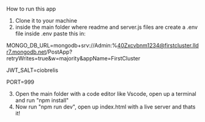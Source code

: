 How to run this app

1. Clone it to your machine
2. inside the main folder where readme and server.js files are create a .env file
inside .env paste this in:

MONGO_DB_URL=mongodb+srv://Admin:%40Zxcvbnm1234@firstcluster.lldr7.mongodb.net/PostApp?retryWrites=true&w=majority&appName=FirstCluster

JWT_SALT=ciobrelis

PORT=999

3. Open the main folder with a code editor like Vscode, open up a terminal and run "npm install"
4. Now run "npm run dev", open up index.html with a live server and thats it!